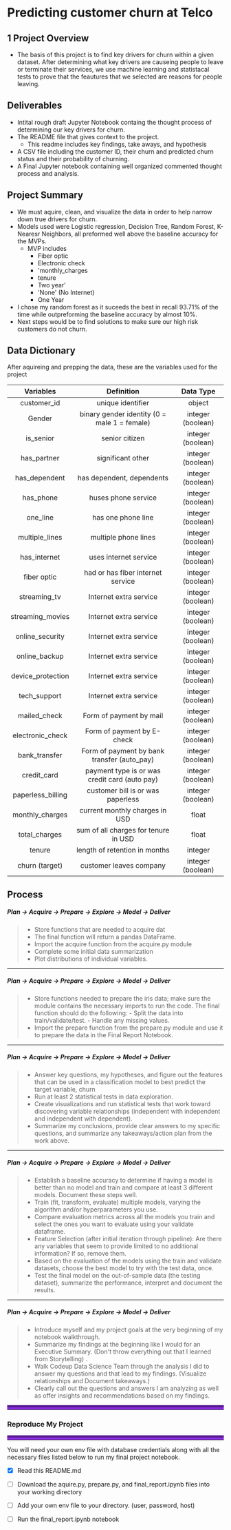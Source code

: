 # Predicting customer churn at Telco


## 1 Project Overview 
- The basis of this project is to find key drivers for churn within a given dataset. After determining what key drivers are causeing people to leave or terminate their services, we use machine learning and statistacal tests to prove that the feautures that we selected are reasons for people leaving.

## Deliverables 
- Intital rough draft Jupyter Notebook containg the thought process of determining our key drivers for churn.
- The README file that gives context to the project.
  * This readme includes key findings, take aways, and hypothesis 
- A CSV file including the customer ID, their churn and predicted churn status and their probability of churning.
- A Final Jupyter notebook containing well organized commented thought process and analysis.

## Project Summary
 - We must aquire, clean, and visualize the data in order to help narrow down true drivers for churn.
 - Models used were Logistic regression, Decision Tree, Random Forest, K-Nearesr Neighbors, all preformed well above the baseline accuracy for the MVPs.
    * MVP includes
        * Fiber optic
        * Electronic check 
        * 'monthly_charges
        * tenure
        * Two year'
        * 'None' (No Internet)
        * One Year
- I chose my random forest as it suceeds the best in recall 93.71% of the time while outpreforming the baseline accuracy by almost 10%.
- Next steps would be to find solutions to make sure our high risk customers do not churn.

## Data Dictionary
After aquireing and prepping the data, these are the variables used for the project

|  Variables             |  Definition                                |  Data Type             |
| :--------------------: | :----------------------------------------: | :--------------------: |
|  customer_id           |  unique identifier                         |  object                |
|  Gender                |  binary gender identity (0 = male 1 = female)        |  integer (boolean)     |
|  is_senior             |  senior citizen                            |  integer (boolean)     |
|  has_partner           |  significant other                         |  integer (boolean)     |
|  has_dependent         |  has dependent, dependents                 |  integer (boolean)     |
|  has_phone             |  huses phone service                       |  integer (boolean)     |
|  one_line              |  has one phone line                        |  integer (boolean)     |
|  multiple_lines        |  multiple phone lines           |  integer (boolean)     |
  |  has_internet        |  uses internet service           |  integer (boolean)     |
|  fiber optic                |  had or has fiber internet service         |  integer (boolean)     |
|  streaming_tv          |  Internet extra service                    |  integer (boolean)     |
|  streaming_movies      |  Internet extra service                    |  integer (boolean)     |
|  online_security       |  Internet extra service                    |  integer (boolean)     |
|  online_backup         |  Internet extra service                    |  integer (boolean)     |
|  device_protection     |  Internet extra service                    |  integer (boolean)     |
|  tech_support          |  Internet extra service                    |  integer (boolean)     |
|  mailed_check          |  Form of payment by mail                   |  integer (boolean)     |
|  electronic_check      |  Form of payment by E-check                |  integer (boolean)     |
|  bank_transfer         |  Form of payment by bank transfer (auto_pay)  |  integer (boolean)     |
|  credit_card           |  payment type is or was credit card (auto pay)  |  integer (boolean)     |
|  paperless_billing     |  customer bill is or was paperless         |  integer (boolean)     |
|  monthly_charges       |  current monthly charges in USD            |  float                 |
|  total_charges         |  sum of all charges for tenure in USD      |  float                 |
|  tenure                |  length of retention in months             |  integer               |
|  churn (target)        |  customer leaves company    |  integer (boolean)     |


## Process

##### Plan -> **Acquire ->** Prepare -> Explore -> Model -> Deliver
> - Store functions that are needed to acquire dat
> - The final function will return a pandas DataFrame.
> - Import the acquire function from the acquire.py module
> - Complete some initial data summarization 
> - Plot distributions of individual variables.
___

##### Plan -> Acquire -> **Prepare ->** Explore -> Model -> Deliver
> - Store functions needed to prepare the iris data; make sure the module contains the necessary imports to run the code. The final function should do the following:
    - Split the data into train/validate/test.
    - Handle any missing values.
> - Import the prepare function from the prepare.py module and use it to prepare the data in the Final Report Notebook.
___

##### Plan -> Acquire -> Prepare -> **Explore ->** Model -> Deliver
> - Answer key questions, my hypotheses, and figure out the features that can be used in a classification model to best predict the target variable, churn 
> - Run at least 2 statistical tests in data exploration.
> - Create visualizations and run statistical tests that work toward discovering variable relationships (independent with independent and independent with dependent). 
> - Summarize my conclusions, provide clear answers to my specific questions, and summarize any takeaways/action plan from the work above.
___

##### Plan -> Acquire -> Prepare -> Explore -> **Model ->** Deliver
> - Establish a baseline accuracy to determine if having a model is better than no model and train and compare at least 3 different models. Document these steps well.
> - Train (fit, transform, evaluate) multiple models, varying the algorithm and/or hyperparameters you use.
> - Compare evaluation metrics across all the models you train and select the ones you want to evaluate using your validate dataframe.
> - Feature Selection (after initial iteration through pipeline): Are there any variables that seem to provide limited to no additional information? If so, remove them.
> - Based on the evaluation of the models using the train and validate datasets, choose the best model to try with the test data, once.
> - Test the final model on the out-of-sample data (the testing dataset), summarize the performance, interpret and document the results.
___

##### Plan -> Acquire -> Prepare -> Explore -> Model -> **Deliver**
> - Introduce myself and my project goals at the very beginning of my notebook walkthrough.
> - Summarize my findings at the beginning like I would for an Executive Summary. (Don't throw everything out that I learned from Storytelling) .
> - Walk Codeup Data Science Team through the analysis I did to answer my questions and that lead to my findings. (Visualize relationships and Document takeaways.) 
> - Clearly call out the questions and answers I am analyzing as well as offer insights and recommendations based on my findings.

<hr style="border-top: 10px groove blueviolet; margin-top: 1px; margin-bottom: 1px"></hr>

### Reproduce My Project

<hr style="border-top: 10px groove blueviolet; margin-top: 1px; margin-bottom: 1px"></hr>

You will need your own env file with database credentials along with all the necessary files listed below to run my final project notebook. 
- [x] Read this README.md
- [ ] Download the aquire.py, prepare.py, and final_report.ipynb files into your working directory
- [ ] Add your own env file to your directory. (user, password, host)
- [ ] Run the final_report.ipynb notebook

